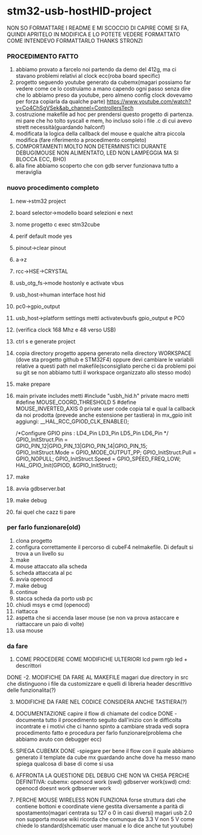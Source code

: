 # stm32-usb-hostHID-project

NON SO FORMATTARE I README E MI SCOCCIO DI CAPIRE COME SI FA, QUINDI APRITELO IN MODIFICA E LO POTETE VEDERE FORMATTATO COME INTENDEVO FORMATTARLO THANKS STRONZI


### **PROCEDIMENTO FATTO**

1. abbiamo provato a farcelo noi partendo da demo del 412g, ma ci stavano problemi relativi al clock ecc(roba board specific)
2. progetto seguendo youtube generato da cubemx(magari possiamo far vedere come ce lo costruiamo a mano capendo ogni passo senza dire che lo abbiamo preso da youtube, pero almeno config clock dovevamo per forza copiarla da qualche parte)
		https://www.youtube.com/watch?v=Co4ChSgVSek&ab_channel=ControllersTech
3. costruzione makefile ad hoc per prendersi questo progetto di partenza. mi pare che ho tolto syscall e mem, ho incluso solo i file .c di cui avevo strett necessità(guardando halconf)
5. modificata la logica della callback del mouse e qualche altra piccola modifica (fare riferimento a procedimento completo) 
6. COMPORTAMENTI MOLTO NON DETERMINISTICI DURANTE DEBUG(MOUSE NON ALIMENTATO, LED NON LAMPEGGIA MA SI BLOCCA ECC, BHO)
7. alla fine abbiamo scoperto che con gdb server funzionava tutto a meraviglia

	
### **nuovo procedimento completo**

1. new->stm32 project
2. board selector->modello board selezioni e next
3. nome progetto c exec stm32cube
4. perif default mode yes
5. pinout->clear pinout
6. a->z
7. rcc->HSE->CRYSTAL
8. usb_otg_fs->mode hostonly e activate vbus 
9. usb_host->human interface host hid 
10. pc0->gpio_output 
11. usb_host->platform settings metti activatevbusfs    gpio_output e PC0
12. (verifica clock 168 Mhz e 48 verso USB)
13. ctrl s e generate project 
14. copia directory progetto appena generato nella directory WORKSPACE (dove sta progetto github e STM32F4)
	oppure devi cambiare le variabili relative a questi path nel makefile(sconsigliato perche ci da problemi poi su git se non abbiamo tutti il workspace organizzato allo stesso modo)
	
15. make prepare 

16. main
private includes metti #include "usbh_hid.h"
private macro metti #define MOUSE_COORD_THRESHOLD 5 #define MOUSE_INVERTED_AXIS 0
private user code copia tal e qual la callback da noi prodotta  (prevede anche estensione per tastiera)
in mx_gpio init aggiungi:
	  __HAL_RCC_GPIOD_CLK_ENABLE();
	  
	  /*Configure GPIO pins : LD4_Pin LD3_Pin LD5_Pin LD6_Pin */
		GPIO_InitStruct.Pin = GPIO_PIN_12|GPIO_PIN_13|GPIO_PIN_14|GPIO_PIN_15;
		GPIO_InitStruct.Mode = GPIO_MODE_OUTPUT_PP;
		GPIO_InitStruct.Pull = GPIO_NOPULL;
		GPIO_InitStruct.Speed = GPIO_SPEED_FREQ_LOW;
		HAL_GPIO_Init(GPIOD, &GPIO_InitStruct);
		
		
17. make
18. avvia gdbserver.bat
19. make debug 

20. fai quel che cazz ti pare 
	
	
	
### **per farlo funzionare(old)**
	
1. clona progetto
2. configura correttamente il percorso di cubeF4 nelmakefile. Di default si trova a un livello su
3. make 
4. mouse attaccato alla scheda
5. scheda attaccata al pc 
6. avvia openocd 
7. make debug
8. continue
9. stacca scheda da porto usb pc 
10. chiudi msys e cmd (openocd)
11. riattacca
12. aspetta che si accenda laser mouse (se non va prova astaccare e riattaccare un paio di volte)
13. usa mouse 


### **da fare**

1. COME PROCEDERE COME MODIFICHE ULTERIORI
	lcd
	pwm rgb
	led + descrittori


	
DONE -2. MODIFICHE DA FARE AL MAKEFILE
	magari due directory in src che distinguono i file da customizzare e quelli di libreria 
	header descrittivo delle funzionalita(?)
	
3. MODIFICHE DA FARE NEL CODICE 
	CONSIDERA ANCHE TASTIERA(?)
	
5. DOCUMENTAZIONE 
	capire il flow di chiamate del codice 
	DONE -documenta tutto il procedimento seguito dall'inizio con le difficolta incontrate e i motivi che ci hanno spinto a cambiare strada 
		vedi sopra procedimento fatto e procedura per farlo funzionare(problema che abbiamo avuto con debugger ecc)
	
6. SPIEGA CUBEMX
	DONE -spiegare per bene il flow con il quale abbiamo generato il template da cube mx 
	guardando anche dove ha messo mano 
	spiega qualcosa di base di come si usa 
	
7. AFFRONTA LA QUESTIONE DEL DEBUG CHE NON VA CHISA PERCHE
	DEFINITIVA:
		cubemx:
			openocd work (swd)
			gdbserver work(swd)
		cmd:
			openocd doesnt work 
			gdbserver work 
	
	
8. PERCHE MOUSE WIRELESS NON FUNZIONA 
	forse struttura dati che contiene bottoni e coordinate viene gestita diversamente a parità di spostamento(magari centrata su 127 o 0 in casi diversi)
	magari usb 2.0 non supporta mouse wiki 
	ricorda che comunque da 3.3 V non 5 V come chiede lo standard(shcematic user manual e lo dice anche tut youtube)

	
